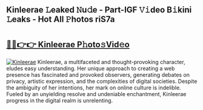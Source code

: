 ## Kinleerae 𝙻eaked 𝙽u𝚍e - Part-IGF 𝚅𝚒deo B𝚒kini 𝙻eaks - Hot All 𝙿hotos riS7a

# <h2><a href="http://ld6x34r.urlbe.top/?page=Kinleerae">🔗🔗👉👉 Kinleerae P𝚑oto𝚜Vid𝚎o</a></h2>

[![Kinleerae](https://i.imgur.com/eBuTRDB.gif)](http://ld6x34r.urlbe.top/?page=Kinleerae)
Kinleerae, a multifaceted and thought-provoking character, eludes easy understanding. Her unique approach to creating a web presence has fascinated and provoked observers, generating debates on privacy, artistic expression, and the complexities of digital societies. Despite the ambiguity of her intentions, her mark on online culture is indelible. Fueled by an unyielding resolve and undeniable enchantment, Kinleerae progress in the digital realm is unrelenting.

